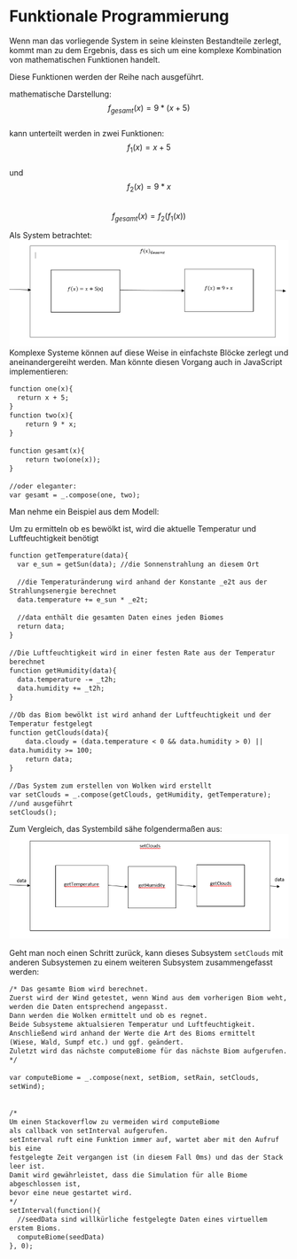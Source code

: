 # Funktionale Programmierung

Wenn man das vorliegende System in seine kleinsten Bestandteile zerlegt, kommt man zu dem Ergebnis, dass es sich um eine komplexe Kombination von mathematischen Funktionen handelt.

Diese Funktionen werden der Reihe nach ausgeführt.

mathematische Darstellung:<br/>
$$ f_{gesamt}(x) = 9 * (x+5)$$<br/>
kann unterteilt werden in zwei Funktionen:<br/>
$$f_1(x) = x + 5$$<br/>
und<br/>
$$f_2(x) = 9*x$$<br/>
$$ f_{gesamt}(x) = f_2(f_1(x))$$

Als System betrachtet:
![](gesamtsystem.PNG)
Komplexe Systeme können auf diese Weise in einfachste Blöcke zerlegt und aneinandergereiht werden. Man könnte diesen Vorgang auch in JavaScript implementieren:

    function one(x){
      return x + 5;
    }
    function two(x){
        return 9 * x;
    }
    
    function gesamt(x){
        return two(one(x));
    }
    
    //oder eleganter:
    var gesamt = _.compose(one, two);

Man nehme ein Beispiel aus dem Modell:

Um zu ermitteln ob es bewölkt ist, wird die aktuelle Temperatur und Luftfeuchtigkeit benötigt

    function getTemperature(data){
      var e_sun = getSun(data); //die Sonnenstrahlung an diesem Ort
      
      //die Temperaturänderung wird anhand der Konstante _e2t aus der Strahlungsenergie berechnet
      data.temperature += e_sun * _e2t;
      
      //data enthält die gesamten Daten eines jeden Biomes
      return data;
    }
    
    //Die Luftfeuchtigkeit wird in einer festen Rate aus der Temperatur berechnet
    function getHumidity(data){
      data.temperature -= _t2h;
      data.humidity += _t2h;
    }
    
    //Ob das Biom bewölkt ist wird anhand der Luftfeuchtigkeit und der Temperatur festgelegt
    function getClouds(data){
        data.cloudy = (data.temperature < 0 && data.humidity > 0) || data.humidity >= 100;
        return data;
    }
    
    //Das System zum erstellen von Wolken wird erstellt
    var setClouds = _.compose(getClouds, getHumidity, getTemperature);
    //und ausgeführt
    setClouds();
    
    
Zum Vergleich, das Systembild sähe folgendermaßen aus:
![](setClouds.PNG)

Geht man noch einen Schritt zurück, kann dieses Subsystem `setClouds` mit anderen Subsystemen zu einem weiteren Subsystem zusammengefasst werden:

    /* Das gesamte Biom wird berechnet. 
    Zuerst wird der Wind getestet, wenn Wind aus dem vorherigen Biom weht, 
    werden die Daten entsprechend angepasst. 
    Dann werden die Wolken ermittelt und ob es regnet. 
    Beide Subsysteme aktualsieren Temperatur und Luftfeuchtigkeit. 
    Anschließend wird anhand der Werte die Art des Bioms ermittelt 
    (Wiese, Wald, Sumpf etc.) und ggf. geändert.
    Zuletzt wird das nächste computeBiome für das nächste Biom aufgerufen.
    */
    
    var computeBiome = _.compose(next, setBiom, setRain, setClouds, setWind);
    
    
    /*
    Um einen Stackoverflow zu vermeiden wird computeBiome 
    als callback von setInterval aufgerufen. 
    setInterval ruft eine Funktion immer auf, wartet aber mit den Aufruf bis eine
    festgelegte Zeit vergangen ist (in diesem Fall 0ms) und das der Stack leer ist.
    Damit wird gewährleistet, dass die Simulation für alle Biome abgeschlossen ist, 
    bevor eine neue gestartet wird.
    */
    setInterval(function(){
      //seedData sind willkürliche festgelegte Daten eines virtuellem erstem Bioms.
      computeBiome(seedData)
    }, 0);

    